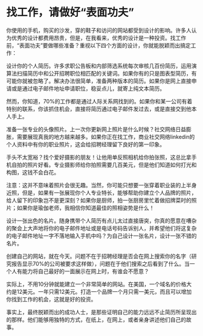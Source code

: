 # 找工作，请做好“表面功夫”

你使用的手机，购买的沙发，穿的鞋子和访问的网站都受到设计的影响。许多人认为优秀的设计都费用昂贵，但是，在我看来，优秀的设计是一种投资。找工作前，“表面功夫”要做哪些准备？重视以下四个方面的设计，你就能脱颖而出搞定工作：

设计你的个人简历。许多求职公告板和内部筛选系统每次审核几百份简历，运用演算法扫描简历中和公开招聘职位相匹配的关键词。如果你有的只是图表型简历，有可能你就被忽略了。解决办法很简单，准备两种版本的简历。如果你是网上直接申请或是通过电子邮件地址申请职位，稳妥点儿，就寄上纯文本简历。

然而，你知道，70%的工作都是通过人际关系网找到的。如果你和某一公司有着特别的联系，你该抓住机会，直接将简历通过电子邮件发过去，或是直接交到他本人手上。

准备一张专业的头像照片。上一次你更新网上照片是什么时候？社交网络日益膨胀，需要展现真我的地方越来越多。如果你正在找工作，商业社交网络linkedin的个人资料中有你的职业照片，这会给招聘经理留下良好的第一印象。

手头不太宽裕？找个爱好摄影的朋友！让他用单反照相机给你拍张照，这总比拿手机自拍的照片好看。专业摄影师给你拍照需要几百美元，但是他们知道如何打光和构图，这钱不会白花。

注意：这并不意味着照片会很无趣。当然，你可能只想要一张穿着职业装的上半身近照，但是，如果有一张展现你个人专业特长，能够帮助你建立个人品牌的照片，给人留下的印象岂不是更深刻？如果你是厨师，拍一张厨房里忙着做招牌菜时的照片；如果你是瑜伽老师，我相信你知道最佳的照相姿势是什么！

设计一张出色的名片。随身携带个人简历有点儿太过直接唐突，你真的愿意在嘈杂的聚会上大声地将你的电子邮件地址或是电话号码告诉别人，并希望他们将这复杂的电子邮件地址一字不落地输入手机中吗？为自己设计一张名片，设计一张不错的名片。

创建自己的网站，就在今天。问题不在于招聘经理是否会在网上搜索你的名字（研究报告显示70%的公司被要求这样做），问题在于他们搜索之后看到了什么。当一个人有能力将自己最好的一面展示在网上时，有谁会不愿意？

实际上，不用10分钟就能建立一个非常简单的网站。在美国，一个域名的价格大约是12美元。一年只需12美元。打造一个品牌一个月只需一美元，而且可以增加你找到工作的机会，这就是好的投资。

事实上，最终脱颖而出的成功人士，是那些证明自己的能力远远不止简历所呈现出的那样。他们能够用独特的方式，在纸上，在网上，或者亲身讲述他们自己的故事。